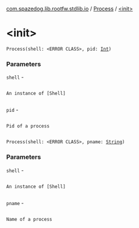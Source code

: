 [com.spazedog.lib.rootfw.stdlib.io](../index.md) / [Process](index.md) / [&lt;init&gt;](.)

# &lt;init&gt;

`Process(shell: <ERROR CLASS>, pid: `[`Int`](https://kotlinlang.org/api/latest/jvm/stdlib/kotlin/-int/index.html)`)`

### Parameters

`shell` -

```

```
    An instance of [Shell]
```

```

`pid` -

```

```
    Pid of a process
```

```

`Process(shell: <ERROR CLASS>, pname: `[`String`](https://kotlinlang.org/api/latest/jvm/stdlib/kotlin/-string/index.html)`)`

### Parameters

`shell` -

```

```
    An instance of [Shell]
```

```

`pname` -

```

```
    Name of a process
```

```

